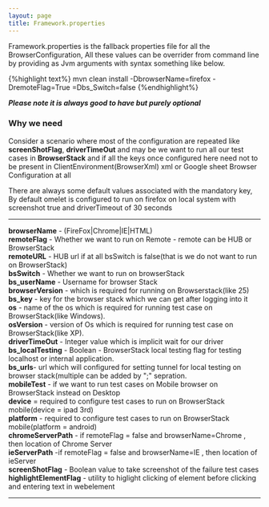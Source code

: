 ```yaml
---
layout: page
title: Framework.properties
---
```


Framework.properties is the fallback properties file for all the BrowserConfiguration, All these values can be overrider from command line by providing as Jvm arguments with syntax something like below.

{%highlight text%}
mvn clean install -DbrowserName=firefox -DremoteFlag=True =Dbs_Switch=false
{%endhighlight%}

**_Please note it is always good to have but purely optional_**
### Why we need 

Consider a scenario where most of the configuration are repeated like **screenShotFlag**, **driverTimeOut** and may be we want to run all our test cases in **BrowserStack** and if all the keys once configured here need not to be present in ClientEnvironment(BrowserXml) xml or Google sheet Browser Configuration at all 

There are always some default values associated with the mandatory key, By default omelet is configured to run on firefox on local system with screenshot true and driverTimeout of 30 seconds
***
**browserName** - (FireFox|Chrome|IE|HTML)  
**remoteFlag** - Whether we want to run on Remote - remote can be HUB or BrowserStack   
**remoteURL** - HUB url if at all bsSwitch is false(that is we do not want to run on BrowserStack)  
**bsSwitch** - Whether we want to run on browserStack   
**bs_userName** - Username for browser Stack  
**browserVersion** - which is required for running on Browserstack(like 25)  
**bs_key** - key for the browser stack which we can get after logging into it  
**os** - name of the os which is required for running test case on BrowserStack(like Windows).  
**osVersion** - version of Os which is required for running test case on BrowserStack(like XP).  
**driverTimeOut** - Integer value which is implicit wait for our driver  
**bs_localTesting** - Boolean - BrowserStack local testing flag for testing localhost or internal application.  
**bs_urls**- url which will configured for setting tunnel for local testing on browser stack(multiple can be added by ";" sepration.  
**mobileTest** - if we want to run test cases on Mobile browser on BrowserStack instead on Desktop  
**device** = required to configure test cases to run on BrowserStack mobile(device = ipad 3rd)  
**platform** - required to configure test cases to run on BrowserStack mobile(platform = android)  
**chromeServerPath** - if remoteFlag = false and browserName=Chrome , then location of Chrome Server  
**ieServerPath** -if remoteFlag = false and browserName=IE , then location of ieServer  
**screenShotFlag** - Boolean value to take screenshot of the failure test cases  
**highlightElementFlag** - utility to higlight clicking of element before clicking and entering text in webelement  

***